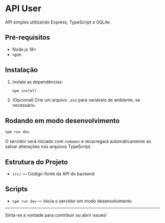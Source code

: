 # API User

API simples utilizando Express, TypeScript e SQLite.

## Pré-requisitos

- Node.js 18+
- npm

## Instalação

1. Instale as dependências:

   ```bash
   npm install
   ```

2. (Opcional) Crie um arquivo `.env` para variáveis de ambiente, se necessário.

## Rodando em modo desenvolvimento

```bash
npm run dev
```

O servidor será iniciado com `nodemon` e recarregará automaticamente ao salvar alterações nos arquivos TypeScript.

## Estrutura do Projeto

- `src/` — Código-fonte da API do backend

## Scripts

- `npm run dev` — Inicia o servidor em modo desenvolvimento

---

Sinta-se à vontade para contribuir ou abrir issues!